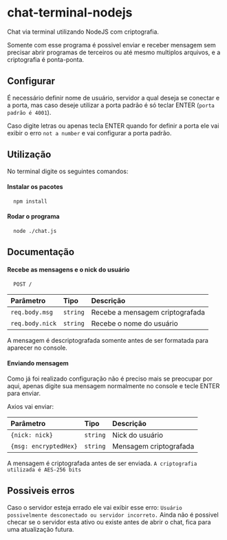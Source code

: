 # chat-terminal-nodejs
Chat via terminal utilizando NodeJS com criptografia.

Somente com esse programa é possivel enviar e receber mensagem sem precisar abrir programas de terceiros ou até mesmo multiplos arquivos, e a criptografia é ponta-ponta.

## Configurar

É necessário definir nome de usuário, servidor a qual deseja se conectar e a porta, mas caso deseje utilizar a porta padrão é só teclar ENTER (`porta padrão é 4001`).

Caso digite letras ou apenas tecla ENTER quando for definir a porta ele vai exibir o erro `not a number` e vai configurar a porta padrão.

## Utilização

No terminal digite os seguintes comandos:

#### Instalar os pacotes
```
  npm install
```

#### Rodar o programa
```
  node ./chat.js
```

## Documentação

#### Recebe as mensagens e o nick do usuário

```
  POST /
```

| Parâmetro   | Tipo       | Descrição                           |
| :---------- | :--------- | :---------------------------------- |
| `req.body.msg` | `string` | Recebe a mensagem criptografada |
| `req.body.nick` | `string` | Recebe o nome do usuário |

A mensagem é descriptografada somente antes de ser formatada para aparecer no console.

#### Enviando mensagem

Como já foi realizado configuração não é preciso mais se preocupar por aqui, apenas digite sua mensagem normalmente no console e tecle ENTER para enviar.

Axios vai enviar:

| Parâmetro   | Tipo       | Descrição                                   |
| :---------- | :--------- | :------------------------------------------ |
| `{nick: nick}`      | `string` | Nick do usuário |
| `{msg: encryptedHex}` | `string` | Mensagem criptografada |

A mensagem é criptografada antes de ser enviada.
`A criptografia utilizada é AES-256 bits`

## Possiveis erros

Caso o servidor esteja errado ele vai exibir esse erro: `Usuário possivelmente desconectado ou servidor incorreto.` Ainda não é possivel checar se o servidor esta ativo ou existe antes de abrir o chat, fica para uma atualização futura.